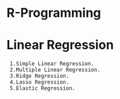 # R-Programming


# Linear Regression
     1.Simple Linear Regression.
     2.Multiple Linear Regression.
     3.Ridge Regression.
     4.Lasso Regression.
     5.Elastic Regression.




